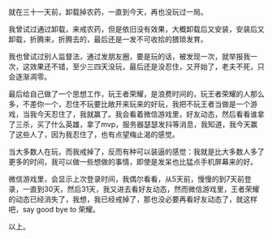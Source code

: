 就在三十一天前，卸载掉农药，一直到今天，再也没玩过一局。

我曾试过通过卸载，来戒农药，但是依旧没有效果，大概卸载后又安装，安装后又卸载，折腾来，折腾去的，最后还是一发不可收拾的猥琐发育。

我也曾试过别人监督法，通过发朋友圈，要是玩的话，被发现一次，就举报我一次，这效果还不错，至少三四天没玩，最后还是没忍住，又开始了，老夫不死，只会逐渐凋零。

最后给自己做了一个思想工作，玩王者荣耀，是浪费时间的，玩王者荣耀的人那么多，不差你一个，忍住不玩要比敞开来玩来的好玩，我把不玩王者当做是一个游戏，当我今天忍住了，我就赢了。我会看着微信游戏里，好友动态，然后看看谁拿了三杀，买了什么英雄，拿了mvp，服务器瑟瑟发抖等消息，我知道，我今天赢了这些人了，因为我忍住了，也有点望梅止渴的感觉。

当大多数人在玩，而我戒掉了，反而有种可以装逼的感觉：我就是比大多数人多了更多的时间，我可以做一些想做的事情，即使是发呆也比猛点手机屏幕来的好。

微信游戏里，会显示上次登录时间，我偶尔看看，从5天前，慢慢的到7天前登录，一直到30天，然后31天，我又进去看好友动态，然而微信游戏里，王者荣耀的动态已经消失了，我想，我已经戒掉了，那也没必要再看好友动态了，就这样吧，say good bye to 荣耀。

以上。
